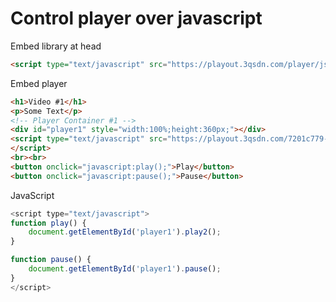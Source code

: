 # Control player over javascript

Embed library at head

```html
<script type="text/javascript" src="https://playout.3qsdn.com/player/js/sdnplayer.js"></script>
```

Embed player

```html
<h1>Video #1</h1>
<p>Some Text</p>
<!-- Player Container #1 -->
<div id="player1" style="width:100%;height:360px;"></div>
<script type="text/javascript" src="https://playout.3qsdn.com/7201c779-6b3c-11e7-a40e-002590c750be?js=true&container=player1&width=100%25&height=360&vast=false">
</script>
<br><br>
<button onclick="javascript:play();">Play</button>
<button onclick="javascript:pause();">Pause</button>
```

JavaScript

```javascript
<script type="text/javascript">
function play() {
    document.getElementById('player1').play2();
}

function pause() {
    document.getElementById('player1').pause();
}
</script>
```
